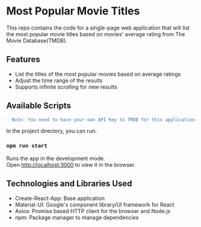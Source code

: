 # Most Popular Movie Titles

This repo contains the code for a single-page web application that will list the most popular movie titles based on movies' average rating from The Movie Database(TMDB). 

## Features
- List the titles of the most popular movies based on average ratings
- Adjust the time range of the results
- Supports infinite scrolling for new results

## Available Scripts
``` diff
- Note: You need to have your own API Key to TMDB for this application to work. 
```
In the project directory, you can run:

### `npm run start`

Runs the app in the development mode.\
Open [http://localhost:3000](http://localhost:3000) to view it in the browser.

## Technologies and Libraries Used
- Create-React-App: Base application
- Material-UI: Google's component library/UI framework for React
- Axios: Promise based HTTP client for the browser and Node.js
- npm: Package manager to manage dependencies